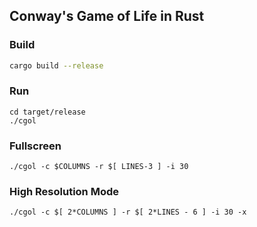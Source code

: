 ## Conway's Game of Life in Rust

### Build 

```bash
cargo build --release
```

### Run

```
cd target/release
./cgol
```

### Fullscreen

```
./cgol -c $COLUMNS -r $[ LINES-3 ] -i 30
```

### High Resolution Mode

```
./cgol -c $[ 2*COLUMNS ] -r $[ 2*LINES - 6 ] -i 30 -x
```
